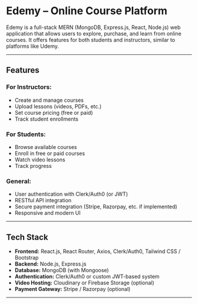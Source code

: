 # Edemy – Online Course Platform

Edemy is a full-stack MERN (MongoDB, Express.js, React, Node.js) web application that allows users to explore, purchase, and learn from online courses. It offers features for both students and instructors, similar to platforms like Udemy.

---

## Features

### For Instructors:
- Create and manage courses
- Upload lessons (videos, PDFs, etc.)
- Set course pricing (free or paid)
- Track student enrollments

### For Students:
- Browse available courses
- Enroll in free or paid courses
- Watch video lessons
- Track progress

### General:
- User authentication with Clerk/Auth0 (or JWT)
- RESTful API integration
- Secure payment integration (Stripe, Razorpay, etc. if implemented)
- Responsive and modern UI

---

## Tech Stack

- **Frontend:** React.js, React Router, Axios, Clerk/Auth0, Tailwind CSS / Bootstrap
- **Backend:** Node.js, Express.js
- **Database:** MongoDB (with Mongoose)
- **Authentication:** Clerk/Auth0 or custom JWT-based system
- **Video Hosting:** Cloudinary or Firebase Storage (optional)
- **Payment Gateway:** Stripe / Razorpay (optional)

---
